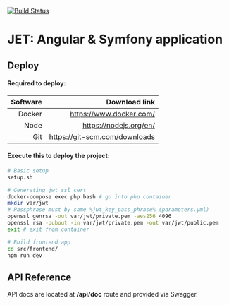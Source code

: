 [![Build Status](https://travis-ci.com/proyoozer/jet.svg?token=yys6KUYUYyp7otrPkJzx&branch=master)](https://travis-ci.com/proyoozer/jet)

# JET: Angular & Symfony application
## Deploy

#### Required to deploy:

| Software  | Download link                 |
|----------:|------------------------------:|
| Docker    | https://www.docker.com/       |
| Node      | https://nodejs.org/en/        |
| Git       | https://git-scm.com/downloads |

#### Execute this to deploy the project:
```bash
# Basic setup
setup.sh

# Generating jwt ssl cert 
docker-compose exec php bash # go into php container
mkdir var/jwt
# Passphrase must by same %jwt_key_pass_phrase% (parameters.yml) 
openssl genrsa -out var/jwt/private.pem -aes256 4096
openssl rsa -pubout -in var/jwt/private.pem -out var/jwt/public.pem
exit # exit from container

# Build frontend app
cd src/frontend/
npm run dev
```

## API Reference
API docs are located at **/api/doc** route and provided via Swagger.